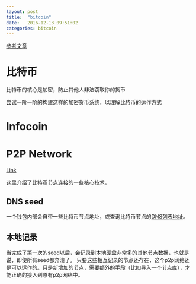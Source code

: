 ```yaml
---
layout: post
title:  "bitcoin"
date:   2016-12-13 09:51:02
categories: bitcoin
---
```


[参考文章](http://www.michaelnielsen.org/ddi/how-the-bitcoin-protocol-actually-works/)

# 比特币

比特币的核心是加密，防止其他人非法窃取你的货币

尝试一阶一阶的构建这样的加密货币系统，以理解比特币的运作方式

# Infocoin


# P2P Network

[Link](https://bitcoin.org/en/developer-guide#peer-discovery)

这里介绍了比特币节点连接的一些核心技术，

## DNS seed
一个钱包内部会自带一些比特币节点地址，或查询比特币节点的[DNS列表地址](https://bitcoin.org/en/glossary/dns-seed)。

## 本地记录
当完成了第一次的seed以后，会记录到本地硬盘非常多的其他节点数据，也就是说，即使所有seed都奔溃了。
只要这些相互记录的节点还存在，这个p2p网络还是可以运作的。只是新增加的节点，需要额外的手段（比如导入一个节点库），才能正确的接入到原有p2p网络中。
